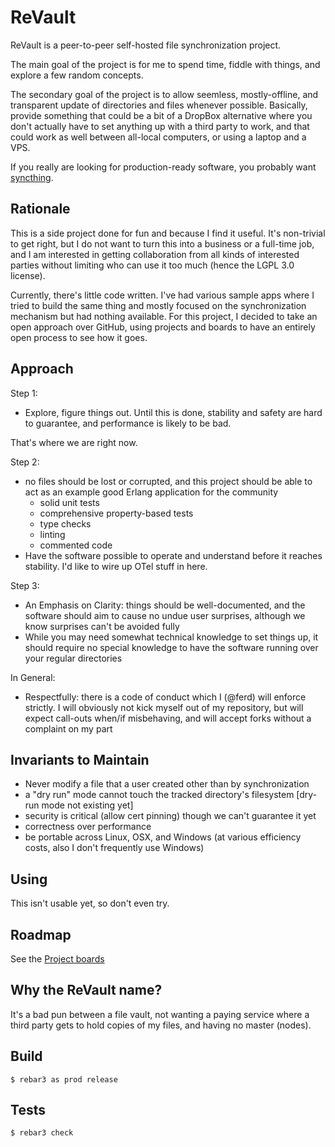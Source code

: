 ReVault
=====

ReVault is a peer-to-peer self-hosted file synchronization project.

The main goal of the project is for me to spend time, fiddle with things, and explore a few random concepts.

The secondary goal of the project is to allow seemless, mostly-offline, and transparent update of directories and files whenever possible. Basically, provide something that could be a bit of a DropBox alternative where you don't actually have to set anything up with a third party to work, and that could work as well between all-local computers, or using a laptop and a VPS.

If you really are looking for production-ready software, you probably want [syncthing](https://docs.syncthing.net/).

Rationale
---

This is a side project done for fun and because I find it useful. It's non-trivial to get right, but I do not want to turn this into a business or a full-time job, and I am interested in getting collaboration from all kinds of interested parties without limiting who can use it too much (hence the LGPL 3.0 license).

Currently, there's little code written. I've had various sample apps where I tried to build the same thing and mostly focused on the synchronization mechanism but had nothing available. For this project, I decided to take an open approach over GitHub, using projects and boards to have an entirely open process to see how it goes.

Approach
---

Step 1:

- Explore, figure things out. Until this is done, stability and safety are hard to guarantee, and performance is likely to be bad.

That's where we are right now.

Step 2:

- no files should be lost or corrupted, and this project should be able to act as an example good Erlang application for the community
  - solid unit tests
  - comprehensive property-based tests
  - type checks
  - linting
  - commented code
- Have the software possible to operate and understand before it reaches stability. I'd like to wire up OTel stuff in here.

Step 3:

- An Emphasis on Clarity: things should be well-documented, and the software should aim to cause no undue user surprises, although we know surprises can't be avoided fully
- While you may need somewhat technical knowledge to set things up, it should require no special knowledge to have the software running over your regular directories

In General:

- Respectfully: there is a code of conduct which I (@ferd) will enforce strictly. I will obviously not kick myself out of my repository, but will expect call-outs when/if misbehaving, and will accept forks without a complaint on my part

Invariants to Maintain
---

- Never modify a file that a user created other than by synchronization
- a "dry run" mode cannot touch the tracked directory's filesystem [dry-run mode not existing yet]
- security is critical (allow cert pinning) though we can't guarantee it yet
- correctness over performance
- be portable across Linux, OSX, and Windows (at various efficiency costs, also I don't frequently use Windows)

Using
-----

This isn't usable yet, so don't even try.

Roadmap
---

See the [Project boards](https://github.com/ferd/ReVault/projects)

Why the ReVault name?
---

It's a bad pun between a file vault, not wanting a paying service where a third party gets to hold copies of my files, and having no master (nodes).

Build
-----

    $ rebar3 as prod release

Tests
---

    $ rebar3 check

